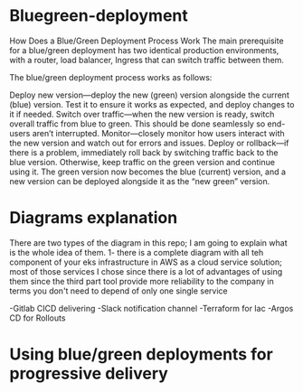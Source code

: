 # Bluegreen-deployment


How Does a Blue/Green Deployment Process Work
The main prerequisite for a blue/green deployment has two identical production environments, with a router, load balancer, Ingress that can switch traffic between them. 

The blue/green deployment process works as follows:

Deploy new version—deploy the new (green) version alongside the current (blue) version. Test it to ensure it works as expected, and deploy changes to it if needed.
Switch over traffic—when the new version is ready, switch overall traffic from blue to green. This should be done seamlessly so end-users aren’t interrupted.
Monitor—closely monitor how users interact with the new version and watch out for errors and issues.
Deploy or rollback—if there is a problem, immediately roll back by switching traffic back to the blue version. Otherwise, keep traffic on the green version and continue using it. The green version now becomes the blue (current) version, and a new version can be deployed alongside it as the “new green” version.



# Diagrams explanation

There are two  types of the diagram in this repo; I am going to explain what is the whole idea of them.
1- there is a complete diagram with all teh component of your eks infrastructure in AWS as a cloud service solution; most of those services I chose since there is a lot of advantages of using them since the third part tool provide more reliability to the company in terms you don't need to depend of only one single service 

-Gitlab CICD delivering 
-Slack  notification channel 
-Terraform for Iac 
-Argos CD for Rollouts 

# Using blue/green deployments for progressive delivery


